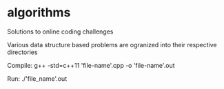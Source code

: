 # algorithms
Solutions to online coding challenges 

Various data structure based problems are ogranized into their respective directories

Compile:
g++ -std=c++11 'file-name'.cpp -o 'file-name'.out

Run:
./'file_name'.out
